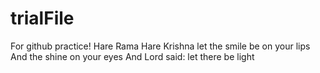 # trialFile
For github practice!
Hare Rama
Hare Krishna
let the smile be on your lips
And the shine on your eyes
And Lord said:
let there be light
